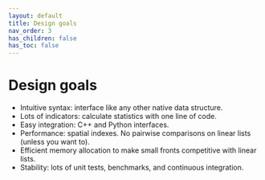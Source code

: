 ```yaml
---
layout: default
title: Design goals
nav_order: 3
has_children: false
has_toc: false
---
```

# Design goals

- Intuitive syntax: interface like any other native data structure.
- Lots of indicators: calculate statistics with one line of code. 
- Easy integration: C++ and Python interfaces.
- Performance: spatial indexes. No pairwise comparisons on linear lists (unless you want to).
- Efficient memory allocation to make small fronts competitive with linear lists.
- Stability: lots of unit tests, benchmarks, and continuous integration.





<!-- Generated with mdsplit: https://github.com/alandefreitas/mdsplit -->

